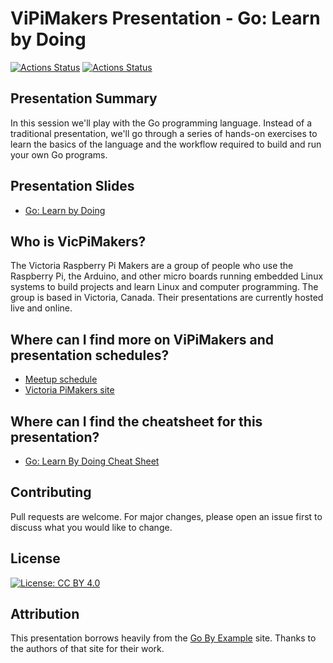 # ViPiMakers Presentation - Go: Learn by Doing

[![Actions Status](https://github.com/netserf/vicpimakers-presentation-go-learn-by-doing/workflows/Build/badge.svg)](https://github.com/netserf/vicpimakers-presentation-go-learn-by-doing/actions)
[![Actions Status](https://github.com/netserf/vicpimakers-presentation-go-learn-by-doing/workflows/Docs/badge.svg)](https://github.com/netserf/vicpimakers-presentation-go-learn-by-doing/actions)

## Presentation Summary

In this session we'll play with the Go programming language. Instead of a
traditional presentation, we'll go through a series of hands-on exercises to
learn the basics of the language and the workflow required to build and run your
own Go programs.

## Presentation Slides

* [Go: Learn by Doing](go-learn-by-doing.pdf)

## Who is VicPiMakers?

The Victoria Raspberry Pi Makers are a group of people who use the Raspberry Pi,
the Arduino, and other micro boards running embedded Linux systems to build
projects and learn Linux and computer programming. The group is based in
Victoria, Canada. Their presentations are currently hosted live and online.

## Where can I find more on ViPiMakers and presentation schedules?

* [Meetup schedule](https://www.meetup.com/Victoria-Raspberry-PiMakers-And-Others/events)
* [Victoria PiMakers site](https://vicpimakers.ca/)

## Where can I find the cheatsheet for this presentation?

* [Go: Learn By Doing Cheat Sheet](go-learn-by-doing-cheat-sheet.txt)

## Contributing

Pull requests are welcome. For major changes, please open an issue first to
discuss what you would like to change.

## License

[![License: CC BY 4.0](https://img.shields.io/badge/License-CC_BY_4.0-lightgrey.svg)](https://creativecommons.org/licenses/by/4.0/)

## Attribution

This presentation borrows heavily from the [Go By Example](https://gobyexample.com/)
site. Thanks to the authors of that site for their work.
